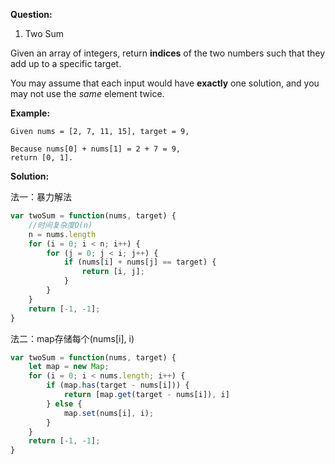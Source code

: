 **Question:**

1. Two Sum

Given an array of integers, return **indices** of the two numbers such that they add up to a specific target.

You may assume that each input would have **exactly** one solution, and you may not use the *same* element twice.

**Example:**

```
Given nums = [2, 7, 11, 15], target = 9,

Because nums[0] + nums[1] = 2 + 7 = 9,
return [0, 1].
```



**Solution:**

法一：暴力解法

```javascript
var twoSum = function(nums, target) {
    //时间复杂度O(n)
    n = nums.length
    for (i = 0; i < n; i++) {
        for (j = 0; j < i; j++) {
            if (nums[i] + nums[j] == target) {
                return [i, j];   
            }
        }
    }
    return [-1, -1];
}
```



法二：map存储每个(nums[i], i)

```javascript
var twoSum = function(nums, target) {
    let map = new Map;
    for (i = 0; i < nums.length; i++) {
        if (map.has(target - nums[i])) {
            return [map.get(target - nums[i]), i]
        } else {
            map.set(nums[i], i);
        }
    }
    return [-1, -1];
}
```


